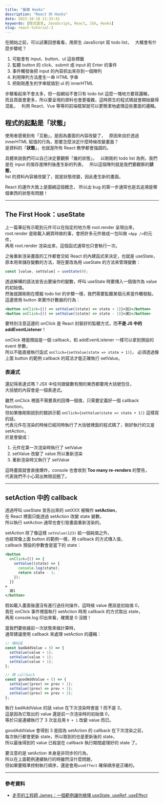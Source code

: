 ```yaml
---
title: "基礎 Hooks"
description: "React 的 Hooks"
date: 2022-10-18 21:33:41
keywords: [程式語言, JavaScript, React, JSX, Hooks]
slug: react-tutorial-3
---
```


在開始之前，可以試著回想看看，用原生 JavaScript 寫 todo list，  
大概會有什麼步驟呢？

1. 可能會有 input、button、ul 這些標籤
2. 監聽 button 的 click、submit 或 input 的 Enter 的事件
3. 事件觸發後把 input 的內容抓出來存到一個陣列
4. 利用陣列方法產生一串 HTML 字串
5. 把剛剛產生的字串賦值到 ul 的 innerHTML

步驟看起來不會太多，但一般網站不會只有 todo list 這麼一塊地方要寫邏輯，  
而且頁面會更多，所以要呈現的資料也會更複雜，這時原生的程式碼就會開始變得混亂，  
利用 React、Vue 等等的前端框架就可以更簡潔地處理這些畫面的邏輯。

## 程式的起點是「狀態」

使用者感覺到有「互動」，是因為畫面的內容改變了，  
原因來自於透過 innerHTML 賦值的行為，那要怎麼決定什麼時候改變畫面？  
是資料的「**狀態**」，也就是所有 React 教學都會強調的。

具體來說我們可以自己決定要觀察「誰的狀態」，  
以剛剛的 todo list 為例，我們是在 input 的值存進陣列後產生新的列表，  
所以這個陣列就是我們要觀察的**狀態**，  
list 的資料內容被改變了，就是狀態改變，因此產生新的畫面。

React 的運作大致上是圍繞這個概念，
所以出 bug 的第一步通常也是去追溯是哪個東西的狀態有問題！

---

## The First Hook：useState

上一篇筆記有示範到元件可以在指定的地方用 root.render 呈現出來，  
 root.render 是剛載入網頁時做的事，會把許多元件做成一包叫做 `<App />`的元件，  
再用 root.render 渲染出來，這個函式通常也只會執行一次。

之後重新渲染畫面的工作都會交給 React 的內建函式來決定，也就是 useState，  
原本用來儲存變數的方法，現在要改為用 useState 的方法來管理變數：

```jsx
const [value, setValue] = useState(0);
```

透過解構的語法宣告出要操作的變數，呼叫 useState 時要傳入一個值作為 value 的初始值。  
然後就跟剛剛在模擬 todo list 的步驟一樣，我們需要監聽某個元素當作觸發點，  
這邊使用 button 來實作計數器的行為：

```jsx
<button onClick={() => setValue((state) => state + 1)}>加1</button>
<button onClick={() => setValue((state) => state - 1)}>減1</button>
```

要特別注意這邊的 onClick 是 React 封裝好的監聽方式，而**不是 JS 中的 addEventListener**！

onClick 裡面預設是一個 callback，和 addEventListener 一樣可以拿到預設的 event 參數，  
所以不能直接執行函式 `onClick={setValue(state => state + 1)}`，
必須透過像上面 button 的範例 callback 的寫法才能正確執行 setValue。

### 表達式

還記得表達式嗎？JSX 中任何跟變數有關的東西都要用大括號包住，  
大括號的內容會是一個表達式。

雖然 onClick 裡面不需要真的回傳一個值，只需要定義好一個 callback function，  
但如果像剛剛說到的錯誤示範 `onClick={setValue(state => state + 1)}` 這樣寫的話，  
代表元件在渲染的時候已經同時執行了大括號裡面的程式碼了，剛好執行的又是 setAction，  
於是會變成：

1. 元件在第一次渲染時執行了 setValue
2. setValue 改變了 value 所以重新渲染
3. 重新渲染時又執行了 setValue

這時畫面就會直接爆炸，console 也會收到 **Too many re-renders** 的警告，  
代表我們不小心寫出無限迴圈了。

---

## setAction 中的 callback

透過呼叫 useState 宣告出來的 setXXX 被稱作 **setAction**，  
在 React 裡面只能透過 setAction 改變 state 變數，  
所以執行 setAction 通常也會引發畫面重新渲染的。

setAction 除了像這樣 `setValue(123)` 給一個純值之外，  
也經常像上面 button 的範例一樣，用 callback 的方式傳入值，  
callback 預設的參數會是當下的 state：

```jsx
<button
  onClick={() => {
    setValue((state) => {
      console.log(state);
      return state - 1;
    });
  }}
>
  減1
</button>
```

假如載入畫面後還沒有進行過任何操作，這時候 value 應該是初始值 0，  
我在 onClick 事件裡面執行 setAction 時用 callback 的方式取出 state，  
再用 console.log 印出來看，確實是 0 沒錯！

當我們要依據前一次狀態來做計算時，  
通常建議使用 callback 來處理 setAction 的邏輯：

```jsx
// 傳純值
const badAddValue = () => {
  setValue(value + 1);
  setValue(value + 1);
  setValue(value + 1);
};

// 傳 callback
const goodAddValue = () => {
  setValue((prev) => prev + 1);
  setValue((prev) => prev + 1);
  setValue((prev) => prev + 1);
};
```

執行 badAddValue 的話 value 在下次渲染時會是 1 而不是 3，  
這是因為它取出的 value 還是前一次渲染時的初始值 0，  
等於只是連續執行了 3 次並且用 `0 + 1` 改變 value 而已。

goodAddValue 會得到 3 是因為 setAction 的 callback 在下次渲染之前，  
每次執行都會更新 state，所以取到的也是更新後的 state，  
所以最後得到的 value 已經是在 callback 執行期間處理好的 state 了。

要注意的是 setAction 本身是非同步的行為，  
所以在上面範例連續執行的時雖然沒什麼問題，  
但如果要精準控制執行順序，還是會用`useEffect` 確保順序是正確的。

---

### 參考資料

- [走歪的工程師 James：一個範例讓你搞懂 useState, useRef, useEffect](https://www.youtube.com/watch?v=q0C5g4WIrKU)
